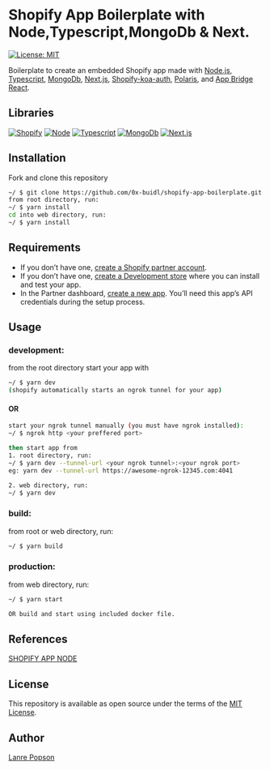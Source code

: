 # Shopify App Boilerplate with Node,Typescript,MongoDb & Next.

[![License: MIT](https://img.shields.io/badge/License-MIT-green.svg)](LICENSE.md)

Boilerplate to create an embedded Shopify app made with [Node.js](https://nodejs.org/en/), [Typescript](https://www.typescriptlang.org/), [MongoDb](https://www.mongodb.com/), [Next.js](https://nextjs.org/), [Shopify-koa-auth](https://github.com/Shopify/quilt/tree/master/packages/koa-shopify-auth), [Polaris](https://github.com/Shopify/polaris-react), and [App Bridge React](https://shopify.dev/tools/app-bridge/react-components).

## Libraries

[![Shopify](https://img.shields.io/badge/Shopify-green?style=for-the-badge&logo=shopify&logoColor=white)](https://shopify.dev/) [![Node](https://img.shields.io/badge/Node.js-43853D?style=for-the-badge&logo=node.js&logoColor=white)](https://nodejs.org/en/) [![Typescript](https://img.shields.io/badge/TypeScript-blue?style=for-the-badge&logo=typescript&logoColor=white)](https://www.typescriptlang.org/) [![MongoDb](https://img.shields.io/badge/MongoDB-4EA94B?style=for-the-badge&logo=mongodb&logoColor=white)](https://www.mongodb.com/) [![Next.js](https://img.shields.io/badge/Next.js-black?style=for-the-badge&logo=next.js&logoColor=white)](https://nextjs.org/)

## Installation

Fork and clone this repository

```sh
~/ $ git clone https://github.com/0x-buidl/shopify-app-boilerplate.git
from root directory, run:
~/ $ yarn install
cd into web directory, run:
~/ $ yarn install
```

## Requirements

- If you don’t have one, [create a Shopify partner account](https://partners.shopify.com/signup).
- If you don’t have one, [create a Development store](https://help.shopify.com/en/partners/dashboard/development-stores#create-a-development-store) where you can install and test your app.
- In the Partner dashboard, [create a new app](https://help.shopify.com/en/api/tools/partner-dashboard/your-apps#create-a-new-app). You’ll need this app’s API credentials during the setup process.

## Usage

### development:

from the root directory start your app with

```sh
~/ $ yarn dev
(shopify automatically starts an ngrok tunnel for your app)
```

#### OR

```sh
start your ngrok tunnel manually (you must have ngrok installed):
~/ $ ngrok http <your preffered port>

then start app from
1. root directory, run:
~/ $ yarn dev --tunnel-url <your ngrok tunnel>:<your ngrok port>
eg: yarn dev --tunnel-url https://awesome-ngrok-12345.com:4041

2. web directory, run:
~/ $ yarn dev
```

### build:

from root or web directory, run:

```sh
~/ $ yarn build
```

### production:

from web directory, run:

```sh
~/ $ yarn start

OR build and start using included docker file.
```

## References

[SHOPIFY APP NODE](https://github.com/Shopify/shopify-app-template-node)

## License

This repository is available as open source under the terms of the [MIT License](https://opensource.org/licenses/MIT).

## Author

[Lanre Popson](https://github.com/0x-buidl)
